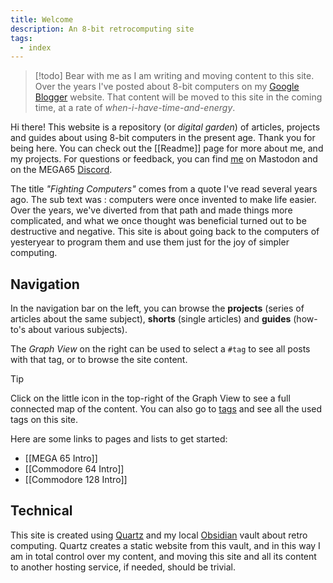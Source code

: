 ```yaml
---
title: Welcome
description: An 8-bit retrocomputing site
tags:
  - index
---
```

>[!todo]
>Bear with me as I am writing and moving content to this site. Over the years I've posted about 8-bit computers on my [Google Blogger](https://devdef.blogspot.com/) website. That content will be moved to this site in the coming time, at a rate of *when-i-have-time-and-energy*.

Hi there! This website is a repository (or *digital garden*) of articles, projects and guides about using 8-bit computers in the present age. Thank you for being here. You can check out the [[Readme]] page for more about me, and my projects. For questions or feedback, you can find [me](https://oldbytes.space/@wiebow) on Mastodon and on the MEGA65 [Discord](https://discord.com/invite/5DNvESf).

The title *"Fighting Computers"* comes from a quote I've read several years ago. The sub text was : computers were once invented to make life easier. Over the years, we've diverted from that path and made things more complicated, and what we once thought was beneficial turned out to be destructive and negative. This site is about going back to the computers of yesteryear to program them and use them just for the joy of simpler computing.

## Navigation

In the navigation bar on the left, you can browse the **projects** (series of articles about the same subject), **shorts** (single articles) and **guides** (how-to's about various subjects).

The *Graph View* on the right can be used to select a `#tag` to see all posts with that tag, or to browse the site content.

>[!Tip]
>Click on the little icon in the top-right of the Graph View to see a full connected map of the content. You can also go to [tags](https://fightingcomputers.nl/tags/) and see all the used tags on this site.

Here are some links to pages and lists to get started:

* [[MEGA 65 Intro]]
* [[Commodore 64 Intro]]
* [[Commodore 128 Intro]]

## Technical

This site is created using [Quartz](https://quartz.jzhao.xyz/) and my local [Obsidian](https://obsidian.md) vault about retro computing. Quartz creates a static website from this vault, and in this way I am in total control over my content, and moving this site and all its content to another hosting service, if needed, should be trivial.
